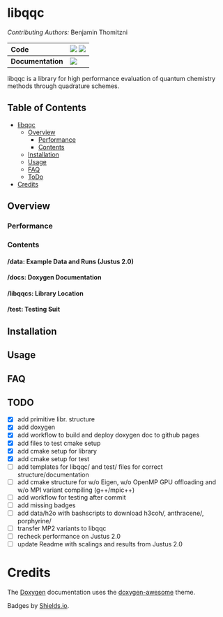 # libqqc
*Contributing Authors:* Benjamin Thomitzni

| **Code** | [![][github-img]][github-url]  [![][license-img]][license-url]|
| :----- | :----- |
| **Documentation** | [![][docs-img]][docs-url] |

[docs-img]: https://img.shields.io/badge/docs-latest-blue?style=flat-square
[docs-url]: https://bentho-uni.github.io/libqqc/
[github-img]: https://img.shields.io/badge/GitHub-source-brightgreen?style=flat-square
[github-url]: https://github.com/BenTho-Uni/libqqc
[license-img]: https://img.shields.io/github/license/BenTho-Uni/libqqc?style=flat-square
[license-url]: https://github.com/BenTho-Uni/libqqc/blob/main/LICENSE

libqqc is a library for high performance evaluation of quantum chemistry methods through quadrature schemes.

## Table of Contents

- [libqqc](#libqqc)
    - [Overview](#overview)
        - [Performance](#performance)
        - [Contents](#contents)
    - [Installation](#installation)
    - [Usage](#usage)
    - [FAQ](#faq)
    - [ToDo](#todo)
- [Credits](#credits)

## Overview

### Performance

### Contents

#### /data: Example Data and Runs (Justus 2.0)

#### /docs: Doxygen Documentation

#### /libqqcs: Library Location

#### /test: Testing Suit 

## Installation

## Usage

## FAQ

## TODO

- [x] add primitive libr. structure
- [x] add doxygen
- [x] add workflow to build and deploy doxygen doc to github pages
- [x] add files to test cmake setup
- [x] add cmake setup for library
- [x] add cmake setup for test
- [ ] add templates for libqqc/ and test/ files for correct structure/documentation
- [ ] add cmake structure for w/o Eigen, w/o OpenMP GPU offloading and  w/o MPI variant compiling (g++/mpic++)
- [ ] add workflow for testing after commit
- [ ] add missing badges
- [ ] add data/h2o with bashscripts to download h3coh/, anthracene/, porphyrine/
- [ ] transfer MP2 variants to libqqc
- [ ] recheck performance on Justus 2.0
- [ ] update Readme with scalings and results from Justus 2.0

# Credits

The [Doxygen](https://www.doxygen.nl/index.html) documentation uses the 
[doxygen-awesome](https://jothepro.github.io/doxygen-awesome-css/index.html) theme.

Badges by [Shields.io](https://shields.io).
